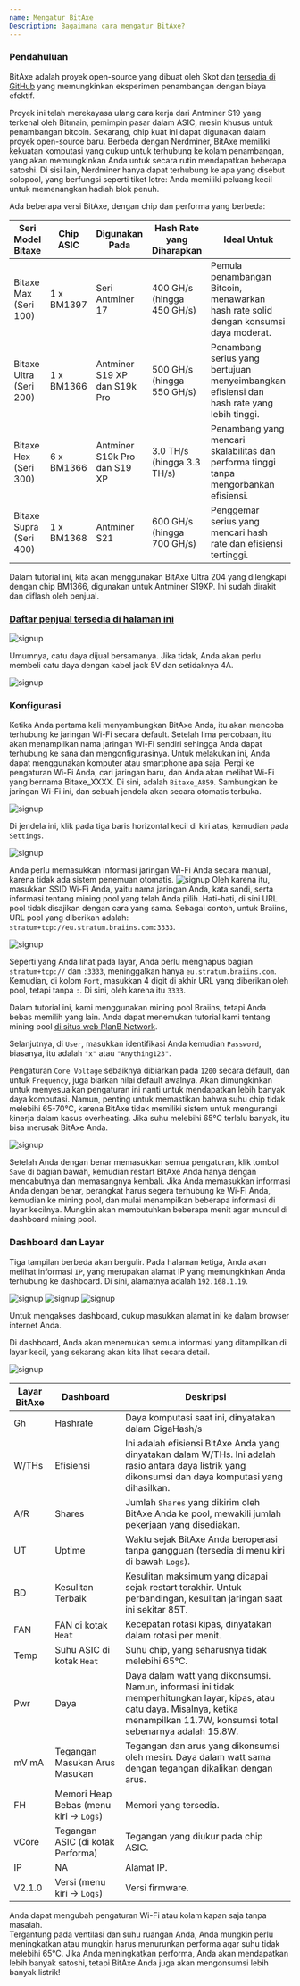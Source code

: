 ```yaml
---
name: Mengatur BitAxe
Description: Bagaimana cara mengatur BitAxe?
---
```


### Pendahuluan

BitAxe adalah proyek open-source yang dibuat oleh Skot dan [tersedia di GitHub](https://github.com/skot/bitaxe) yang memungkinkan eksperimen penambangan dengan biaya efektif.

Proyek ini telah merekayasa ulang cara kerja dari Antminer S19 yang terkenal oleh Bitmain, pemimpin pasar dalam ASIC, mesin khusus untuk penambangan bitcoin. Sekarang, chip kuat ini dapat digunakan dalam proyek open-source baru. Berbeda dengan Nerdminer, BitAxe memiliki kekuatan komputasi yang cukup untuk terhubung ke kolam penambangan, yang akan memungkinkan Anda untuk secara rutin mendapatkan beberapa satoshi. Di sisi lain, Nerdminer hanya dapat terhubung ke apa yang disebut solopool, yang berfungsi seperti tiket lotre: Anda memiliki peluang kecil untuk memenangkan hadiah blok penuh.

Ada beberapa versi BitAxe, dengan chip dan performa yang berbeda:

| Seri Model Bitaxe        | Chip ASIC | Digunakan Pada              | Hash Rate yang Diharapkan   | Ideal Untuk                                                                                                |
| ------------------------ | --------- | --------------------------- | --------------------------- | ---------------------------------------------------------------------------------------------------------- |
| Bitaxe Max (Seri 100)    | 1 x BM1397| Seri Antminer 17            | 400 GH/s (hingga 450 GH/s)  | Pemula penambangan Bitcoin, menawarkan hash rate solid dengan konsumsi daya moderat.                       |
| Bitaxe Ultra (Seri 200)  | 1 x BM1366| Antminer S19 XP dan S19k Pro| 500 GH/s (hingga 550 GH/s)  | Penambang serius yang bertujuan menyeimbangkan efisiensi dan hash rate yang lebih tinggi.                  |
| Bitaxe Hex (Seri 300)    | 6 x BM1366| Antminer S19k Pro dan S19 XP| 3.0 TH/s (hingga 3.3 TH/s)  | Penambang yang mencari skalabilitas dan performa tinggi tanpa mengorbankan efisiensi.                      |
| Bitaxe Supra (Seri 400)  | 1 x BM1368| Antminer S21                | 600 GH/s (hingga 700 GH/s)  | Penggemar serius yang mencari hash rate dan efisiensi tertinggi.                                           |

Dalam tutorial ini, kita akan menggunakan BitAxe Ultra 204 yang dilengkapi dengan chip BM1366, digunakan untuk Antminer S19XP. Ini sudah dirakit dan diflash oleh penjual.

### [Daftar penjual tersedia di halaman ini](https://bitaxe.org/legit.html)

![signup](assets/2.webp)

Umumnya, catu daya dijual bersamanya. Jika tidak, Anda akan perlu membeli catu daya dengan kabel jack 5V dan setidaknya 4A.

![signup](assets/1.webp)

### Konfigurasi
Ketika Anda pertama kali menyambungkan BitAxe Anda, itu akan mencoba terhubung ke jaringan Wi-Fi secara default. Setelah lima percobaan, itu akan menampilkan nama jaringan Wi-Fi sendiri sehingga Anda dapat terhubung ke sana dan mengonfigurasinya.
Untuk melakukan ini, Anda dapat menggunakan komputer atau smartphone apa saja. Pergi ke pengaturan Wi-Fi Anda, cari jaringan baru, dan Anda akan melihat Wi-Fi yang bernama Bitaxe_XXXX. Di sini, adalah `Bitaxe_A859`. Sambungkan ke jaringan Wi-Fi ini, dan sebuah jendela akan secara otomatis terbuka.

![signup](assets/3.webp)

Di jendela ini, klik pada tiga baris horizontal kecil di kiri atas, kemudian pada `Settings`.

![signup](assets/4.webp)

Anda perlu memasukkan informasi jaringan Wi-Fi Anda secara manual, karena tidak ada sistem penemuan otomatis.
![signup](assets/5.webp)
Oleh karena itu, masukkan SSID Wi-Fi Anda, yaitu nama jaringan Anda, kata sandi, serta informasi tentang mining pool yang telah Anda pilih. Hati-hati, di sini URL pool tidak disajikan dengan cara yang sama. Sebagai contoh, untuk Braiins, URL pool yang diberikan adalah: `stratum+tcp://eu.stratum.braiins.com:3333`.

![signup](assets/6.webp)

Seperti yang Anda lihat pada layar, Anda perlu menghapus bagian `stratum+tcp://` dan `:3333`, meninggalkan hanya `eu.stratum.braiins.com`. Kemudian, di kolom `Port`, masukkan 4 digit di akhir URL yang diberikan oleh pool, tetapi tanpa `:`. Di sini, oleh karena itu `3333`.

Dalam tutorial ini, kami menggunakan mining pool Braiins, tetapi Anda bebas memilih yang lain. Anda dapat menemukan tutorial kami tentang mining pool [di situs web PlanB Network](https://planb.network/en/tutorials/mining).

Selanjutnya, di `User`, masukkan identifikasi Anda kemudian `Password`, biasanya, itu adalah `"x"` atau `"Anything123"`.

Pengaturan `Core Voltage` sebaiknya dibiarkan pada `1200` secara default, dan untuk `Frequency`, juga biarkan nilai default awalnya. Akan dimungkinkan untuk menyesuaikan pengaturan ini nanti untuk mendapatkan lebih banyak daya komputasi. Namun, penting untuk memastikan bahwa suhu chip tidak melebihi 65-70°C, karena BitAxe tidak memiliki sistem untuk mengurangi kinerja dalam kasus overheating. Jika suhu melebihi 65°C terlalu banyak, itu bisa merusak BitAxe Anda.

![signup](assets/7.webp)

Setelah Anda dengan benar memasukkan semua pengaturan, klik tombol `Save` di bagian bawah, kemudian restart BitAxe Anda hanya dengan mencabutnya dan memasangnya kembali.
Jika Anda memasukkan informasi Anda dengan benar, perangkat harus segera terhubung ke Wi-Fi Anda, kemudian ke mining pool, dan mulai menampilkan beberapa informasi di layar kecilnya. Mungkin akan membutuhkan beberapa menit agar muncul di dashboard mining pool.
### Dashboard dan Layar

Tiga tampilan berbeda akan bergulir. Pada halaman ketiga, Anda akan melihat informasi `IP`, yang merupakan alamat IP yang memungkinkan Anda terhubung ke dashboard. Di sini, alamatnya adalah `192.168.1.19`.

![signup](assets/8.webp) ![signup](assets/9.webp) ![signup](assets/10.webp)

Untuk mengakses dashboard, cukup masukkan alamat ini ke dalam browser internet Anda.

Di dashboard, Anda akan menemukan semua informasi yang ditampilkan di layar kecil, yang sekarang akan kita lihat secara detail.

![signup](assets/11.webp)

| Layar BitAxe | Dashboard                                   | Deskripsi                                                                                                                                                                                                               |
| ------------- | ------------------------------------------- | ------------------------------------------------------------------------------------------------------------------------------------------------------------------------------------------------------------------------- |
| Gh            | Hashrate                                    | Daya komputasi saat ini, dinyatakan dalam GigaHash/s                                                                                                                                                                      |
| W/THs         | Efisiensi                                  | Ini adalah efisiensi BitAxe Anda yang dinyatakan dalam W/THs. Ini adalah rasio antara daya listrik yang dikonsumsi dan daya komputasi yang dihasilkan.                                                                          |
| A/R           | Shares                                      | Jumlah `Shares` yang dikirim oleh BitAxe Anda ke pool, mewakili jumlah pekerjaan yang disediakan.                                                                                                                          |
| UT            | Uptime                                      | Waktu sejak BitAxe Anda beroperasi tanpa gangguan (tersedia di menu kiri di bawah `Logs`).                                                                                                                |
| BD            | Kesulitan Terbaik                           | Kesulitan maksimum yang dicapai sejak restart terakhir. Untuk perbandingan, kesulitan jaringan saat ini sekitar 85T.                                                                                                      |
| FAN           | FAN di kotak `Heat`                         | Kecepatan rotasi kipas, dinyatakan dalam rotasi per menit.                                                                                                                                                                 |
| Temp          | Suhu ASIC di kotak `Heat`                   | Suhu chip, yang seharusnya tidak melebihi 65°C.                                                                                                                                                                            |
| Pwr           | Daya                                        | Daya dalam watt yang dikonsumsi. Namun, informasi ini tidak memperhitungkan layar, kipas, atau catu daya. Misalnya, ketika menampilkan 11.7W, konsumsi total sebenarnya adalah 15.8W.                                     |
| mV mA         | Tegangan Masukan Arus Masukan               | Tegangan dan arus yang dikonsumsi oleh mesin. Daya dalam watt sama dengan tegangan dikalikan dengan arus.                                                                                                                  |
| FH            | Memori Heap Bebas (menu kiri -> `Logs`)     | Memori yang tersedia.                                                                                                                                                                                                     |
| vCore         | Tegangan ASIC (di kotak Performa)           | Tegangan yang diukur pada chip ASIC.                                                                                                                                                                                      |
| IP            | NA                                          | Alamat IP.                                                                                                                                                                                                                |
| V2.1.0        | Versi (menu kiri -> `Logs`)                 | Versi firmware.                                                                                                                                                                                                           |
Anda dapat mengubah pengaturan Wi-Fi atau kolam kapan saja tanpa masalah.  
Tergantung pada ventilasi dan suhu ruangan Anda, Anda mungkin perlu meningkatkan atau mungkin harus menurunkan performa agar suhu tidak melebihi 65°C. Jika Anda meningkatkan performa, Anda akan mendapatkan lebih banyak satoshi, tetapi BitAxe Anda juga akan mengonsumsi lebih banyak listrik!
